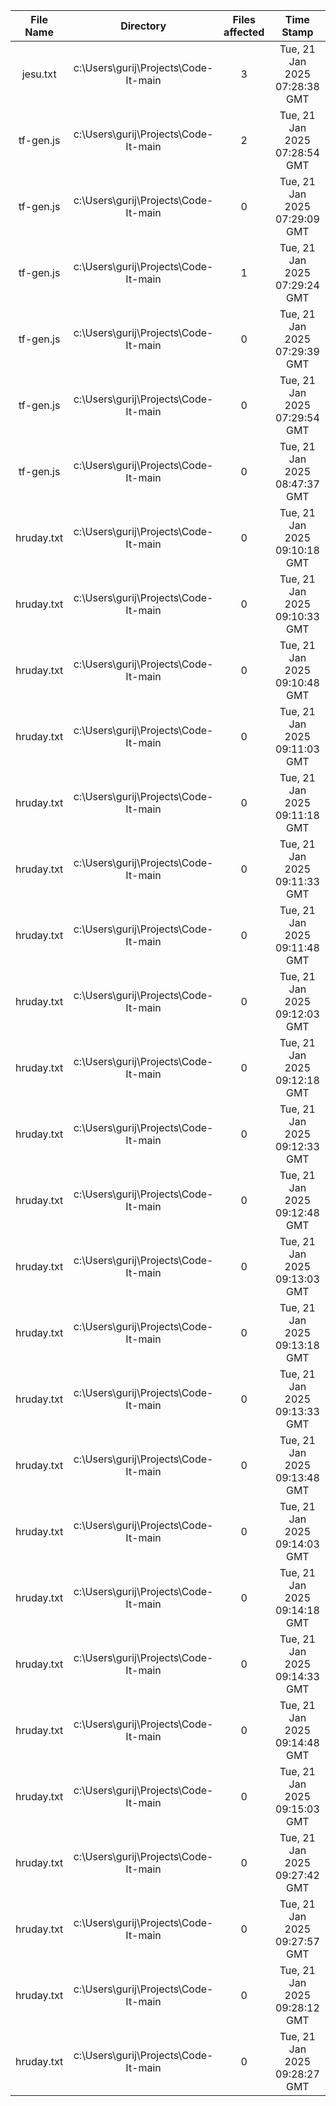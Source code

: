 | File Name | Directory | Files affected | Time Stamp |
|:---:|:---:|:---:|:---:|
| jesu.txt | c:\Users\gurij\Projects\Code-It-main | 3 | Tue, 21 Jan 2025 07:28:38 GMT |
| tf-gen.js | c:\Users\gurij\Projects\Code-It-main | 2 | Tue, 21 Jan 2025 07:28:54 GMT |
| tf-gen.js | c:\Users\gurij\Projects\Code-It-main | 0 | Tue, 21 Jan 2025 07:29:09 GMT |
| tf-gen.js | c:\Users\gurij\Projects\Code-It-main | 1 | Tue, 21 Jan 2025 07:29:24 GMT |
| tf-gen.js | c:\Users\gurij\Projects\Code-It-main | 0 | Tue, 21 Jan 2025 07:29:39 GMT |
| tf-gen.js | c:\Users\gurij\Projects\Code-It-main | 0 | Tue, 21 Jan 2025 07:29:54 GMT |
| tf-gen.js | c:\Users\gurij\Projects\Code-It-main | 0 | Tue, 21 Jan 2025 08:47:37 GMT |
| hruday.txt | c:\Users\gurij\Projects\Code-It-main | 0 | Tue, 21 Jan 2025 09:10:18 GMT |
| hruday.txt | c:\Users\gurij\Projects\Code-It-main | 0 | Tue, 21 Jan 2025 09:10:33 GMT |
| hruday.txt | c:\Users\gurij\Projects\Code-It-main | 0 | Tue, 21 Jan 2025 09:10:48 GMT |
| hruday.txt | c:\Users\gurij\Projects\Code-It-main | 0 | Tue, 21 Jan 2025 09:11:03 GMT |
| hruday.txt | c:\Users\gurij\Projects\Code-It-main | 0 | Tue, 21 Jan 2025 09:11:18 GMT |
| hruday.txt | c:\Users\gurij\Projects\Code-It-main | 0 | Tue, 21 Jan 2025 09:11:33 GMT |
| hruday.txt | c:\Users\gurij\Projects\Code-It-main | 0 | Tue, 21 Jan 2025 09:11:48 GMT |
| hruday.txt | c:\Users\gurij\Projects\Code-It-main | 0 | Tue, 21 Jan 2025 09:12:03 GMT |
| hruday.txt | c:\Users\gurij\Projects\Code-It-main | 0 | Tue, 21 Jan 2025 09:12:18 GMT |
| hruday.txt | c:\Users\gurij\Projects\Code-It-main | 0 | Tue, 21 Jan 2025 09:12:33 GMT |
| hruday.txt | c:\Users\gurij\Projects\Code-It-main | 0 | Tue, 21 Jan 2025 09:12:48 GMT |
| hruday.txt | c:\Users\gurij\Projects\Code-It-main | 0 | Tue, 21 Jan 2025 09:13:03 GMT |
| hruday.txt | c:\Users\gurij\Projects\Code-It-main | 0 | Tue, 21 Jan 2025 09:13:18 GMT |
| hruday.txt | c:\Users\gurij\Projects\Code-It-main | 0 | Tue, 21 Jan 2025 09:13:33 GMT |
| hruday.txt | c:\Users\gurij\Projects\Code-It-main | 0 | Tue, 21 Jan 2025 09:13:48 GMT |
| hruday.txt | c:\Users\gurij\Projects\Code-It-main | 0 | Tue, 21 Jan 2025 09:14:03 GMT |
| hruday.txt | c:\Users\gurij\Projects\Code-It-main | 0 | Tue, 21 Jan 2025 09:14:18 GMT |
| hruday.txt | c:\Users\gurij\Projects\Code-It-main | 0 | Tue, 21 Jan 2025 09:14:33 GMT |
| hruday.txt | c:\Users\gurij\Projects\Code-It-main | 0 | Tue, 21 Jan 2025 09:14:48 GMT |
| hruday.txt | c:\Users\gurij\Projects\Code-It-main | 0 | Tue, 21 Jan 2025 09:15:03 GMT |
| hruday.txt | c:\Users\gurij\Projects\Code-It-main | 0 | Tue, 21 Jan 2025 09:27:42 GMT |
| hruday.txt | c:\Users\gurij\Projects\Code-It-main | 0 | Tue, 21 Jan 2025 09:27:57 GMT |
| hruday.txt | c:\Users\gurij\Projects\Code-It-main | 0 | Tue, 21 Jan 2025 09:28:12 GMT |
| hruday.txt | c:\Users\gurij\Projects\Code-It-main | 0 | Tue, 21 Jan 2025 09:28:27 GMT |
